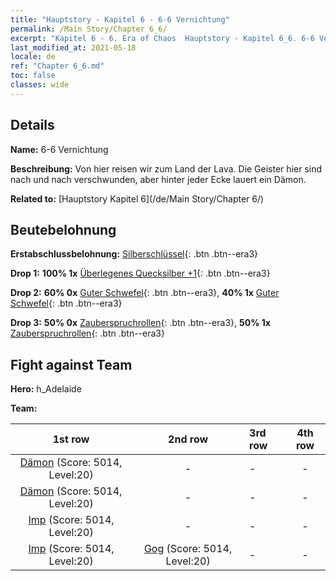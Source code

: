 ```yaml
---
title: "Hauptstory - Kapitel 6 - 6-6 Vernichtung"
permalink: /Main Story/Chapter 6_6/
excerpt: "Kapitel 6 - 6. Era of Chaos  Hauptstory - Kapitel 6_6. 6-6 Vernichtung"
last_modified_at: 2021-05-18
locale: de
ref: "Chapter 6_6.md"
toc: false
classes: wide
---
```


## Details

 **Name:** 6-6 Vernichtung

 **Beschreibung:** Von hier reisen wir zum Land der Lava. Die Geister hier sind nach und nach verschwunden, aber hinter jeder Ecke lauert ein Dämon.

 **Related to:** [Hauptstory Kapitel 6](/de/Main Story/Chapter 6/)

## Beutebelohnung

 **Erstabschlussbelohnung:** [Silberschlüssel](/ItemsDE/con_693/){: .btn .btn--era3}

 **Drop 1:** **100% 1x** [Überlegenes Quecksilber +1](/ItemsDE/mat_21/){: .btn .btn--era3}

 **Drop 2:** **60% 0x** [Guter Schwefel](/ItemsDE/mat_15/){: .btn .btn--era3}, **40% 1x** [Guter Schwefel](/ItemsDE/mat_15/){: .btn .btn--era3}

 **Drop 3:** **50% 0x** [Zauberspruchrollen](/ItemsDE/con_694/){: .btn .btn--era3}, **50% 1x** [Zauberspruchrollen](/ItemsDE/con_694/){: .btn .btn--era3}


## Fight against Team
 **Hero:** h_Adelaide

 **Team:**


  | 1st row | 2nd row | 3rd row | 4th row |
  |:----:|:----:|:----|:----:|
  | [Dämon](/de/units/Demon/) (Score: 5014, Level:20)  | - | - | - |
  | [Dämon](/de/units/Demon/) (Score: 5014, Level:20)  | - | - | - |
  | [Imp](/de/units/Imp/) (Score: 5014, Level:20)  | - | - | - |
  | [Imp](/de/units/Imp/) (Score: 5014, Level:20)  | [Gog](/de/units/Gog/) (Score: 5014, Level:20)  | - | - |


